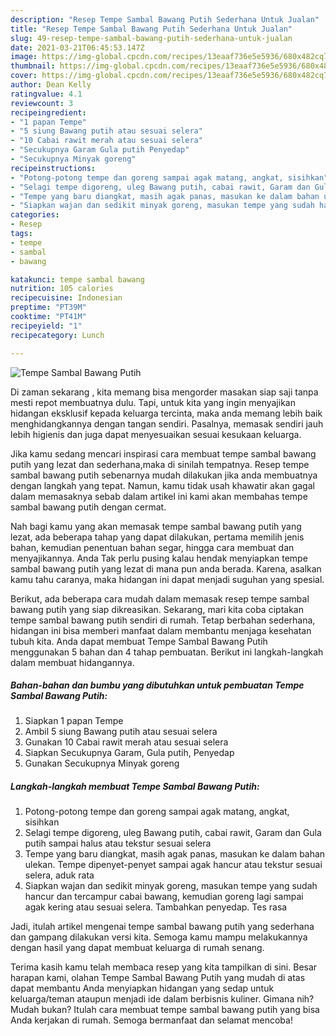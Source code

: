 ```yaml
---
description: "Resep Tempe Sambal Bawang Putih Sederhana Untuk Jualan"
title: "Resep Tempe Sambal Bawang Putih Sederhana Untuk Jualan"
slug: 49-resep-tempe-sambal-bawang-putih-sederhana-untuk-jualan
date: 2021-03-21T06:45:53.147Z
image: https://img-global.cpcdn.com/recipes/13eaaf736e5e5936/680x482cq70/tempe-sambal-bawang-putih-foto-resep-utama.jpg
thumbnail: https://img-global.cpcdn.com/recipes/13eaaf736e5e5936/680x482cq70/tempe-sambal-bawang-putih-foto-resep-utama.jpg
cover: https://img-global.cpcdn.com/recipes/13eaaf736e5e5936/680x482cq70/tempe-sambal-bawang-putih-foto-resep-utama.jpg
author: Dean Kelly
ratingvalue: 4.1
reviewcount: 3
recipeingredient:
- "1 papan Tempe"
- "5 siung Bawang putih atau sesuai selera"
- "10 Cabai rawit merah atau sesuai selera"
- "Secukupnya Garam Gula putih Penyedap"
- "Secukupnya Minyak goreng"
recipeinstructions:
- "Potong-potong tempe dan goreng sampai agak matang, angkat, sisihkan"
- "Selagi tempe digoreng, uleg Bawang putih, cabai rawit, Garam dan Gula putih sampai halus atau tekstur sesuai selera"
- "Tempe yang baru diangkat, masih agak panas, masukan ke dalam bahan ulekan. Tempe dipenyet-penyet sampai agak hancur atau tekstur sesuai selera, aduk rata"
- "Siapkan wajan dan sedikit minyak goreng, masukan tempe yang sudah hancur dan tercampur cabai bawang, kemudian goreng lagi sampai agak kering atau sesuai selera. Tambahkan penyedap. Tes rasa"
categories:
- Resep
tags:
- tempe
- sambal
- bawang

katakunci: tempe sambal bawang 
nutrition: 105 calories
recipecuisine: Indonesian
preptime: "PT39M"
cooktime: "PT41M"
recipeyield: "1"
recipecategory: Lunch

---
```



![Tempe Sambal Bawang Putih](https://img-global.cpcdn.com/recipes/13eaaf736e5e5936/680x482cq70/tempe-sambal-bawang-putih-foto-resep-utama.jpg)

Di zaman  sekarang , kita memang bisa mengorder masakan siap saji tanpa mesti repot membuatnya dulu. Tapi, untuk kita yang ingin menyajikan hidangan eksklusif kepada keluarga tercinta, maka anda memang lebih baik menghidangkannya dengan tangan sendiri. Pasalnya, memasak sendiri jauh lebih higienis dan juga dapat menyesuaikan sesuai kesukaan keluarga.

Jika kamu sedang mencari inspirasi cara membuat tempe sambal bawang putih yang lezat dan sederhana,maka di sinilah tempatnya. Resep tempe sambal bawang putih  sebenarnya mudah dilakukan jika anda membuatnya dengan langkah yang tepat. Namun, kamu tidak usah khawatir akan gagal dalam memasaknya 
sebab dalam artikel ini kami akan membahas tempe sambal bawang putih dengan cermat.  



Nah bagi kamu yang akan memasak tempe sambal bawang putih yang lezat, ada beberapa tahap yang dapat dilakukan, pertama memilih jenis bahan, kemudian penentuan bahan segar, hingga cara membuat dan menyajikannya. Anda Tak perlu pusing kalau hendak menyiapkan tempe sambal bawang putih yang lezat di mana pun anda berada. Karena, asalkan kamu  tahu caranya, maka hidangan ini dapat menjadi suguhan yang spesial.

Berikut, ada beberapa cara mudah dalam memasak resep tempe sambal bawang putih yang siap dikreasikan. Sekarang, mari kita coba ciptakan tempe sambal bawang putih sendiri di rumah. Tetap berbahan sederhana, hidangan ini bisa memberi manfaat dalam membantu menjaga kesehatan tubuh kita. Anda dapat membuat Tempe Sambal Bawang Putih menggunakan 5 bahan dan 4 tahap pembuatan. Berikut ini langkah-langkah dalam membuat hidangannya.

<!--inarticleads1-->

##### Bahan-bahan dan bumbu yang dibutuhkan untuk pembuatan Tempe Sambal Bawang Putih:

1. Siapkan 1 papan Tempe
1. Ambil 5 siung Bawang putih atau sesuai selera
1. Gunakan 10 Cabai rawit merah atau sesuai selera
1. Siapkan Secukupnya Garam, Gula putih, Penyedap
1. Gunakan Secukupnya Minyak goreng




<!--inarticleads2-->

##### Langkah-langkah membuat Tempe Sambal Bawang Putih:

1. Potong-potong tempe dan goreng sampai agak matang, angkat, sisihkan
1. Selagi tempe digoreng, uleg Bawang putih, cabai rawit, Garam dan Gula putih sampai halus atau tekstur sesuai selera
1. Tempe yang baru diangkat, masih agak panas, masukan ke dalam bahan ulekan. Tempe dipenyet-penyet sampai agak hancur atau tekstur sesuai selera, aduk rata
1. Siapkan wajan dan sedikit minyak goreng, masukan tempe yang sudah hancur dan tercampur cabai bawang, kemudian goreng lagi sampai agak kering atau sesuai selera. Tambahkan penyedap. Tes rasa




Jadi, itulah artikel mengenai  tempe sambal bawang putih  yang sederhana dan gampang dilakukan versi kita. Semoga kamu mampu melakukannya dengan hasil yang dapat membuat keluarga di rumah senang. 

Terima kasih kamu telah membaca resep yang kita tampilkan di sini. Besar harapan kami, olahan  Tempe Sambal Bawang Putih yang mudah di atas dapat membantu Anda menyiapkan hidangan yang sedap untuk keluarga/teman ataupun menjadi ide dalam berbisnis kuliner. Gimana nih? Mudah bukan? Itulah cara membuat tempe sambal bawang putih yang bisa Anda kerjakan di rumah. Semoga bermanfaat dan selamat mencoba!

